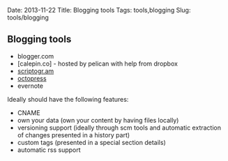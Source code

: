 Date: 2013-11-22
Title: Blogging tools
Tags: tools,blogging
Slug: tools/blogging

## Blogging tools

- blogger.com
- [calepin.co] - hosted by pelican with help from dropbox
- [scriptogr.am](http://scriptogr.am/)
- [octopress](http://octopress.org/docs/blogging/)
- evernote

Ideally should have the following features:

- CNAME
- own your data (own your content by having files locally)
- versioning support (ideally through scm tools and automatic extraction of changes presented in a history part)
- custom tags (presented in a special section details)
- automatic rss support